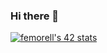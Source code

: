 ### Hi there 👋
[![femorell's 42 stats](https://badge42.vercel.app/api/v2/clgce9jlo001109jqbkvx5od9/stats?cursusId=21&coalitionId=undefined)](https://github.com/JaeSeoKim/badge42)
<!--
**RedGing/RedGing** is a ✨ _special_ ✨ repository because its `README.md` (this file) appears on your GitHub profile.

Here are some ideas to get you started:

- 🔭 I’m currently working on ...
- 🌱 I’m currently learning ...
- 👯 I’m looking to collaborate on ...
- 🤔 I’m looking for help with ...
- 💬 Ask me about ...
- 📫 How to reach me: ...
- 😄 Pronouns: ...
- ⚡ Fun fact: ...
-->
